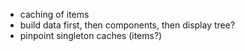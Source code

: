 - caching of items
- build data first, then components, then display tree?
- pinpoint singleton caches (items?)

